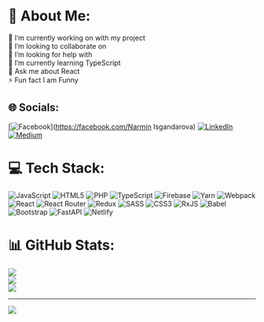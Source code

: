 # 💫 About Me:
🔭 I’m currently working on with my project<br>👯 I’m looking to collaborate on<br>🤝 I’m looking for help with<br>🌱 I’m currently learning TypeScript<br>💬 Ask me about React<br>⚡ Fun fact I am Funny


## 🌐 Socials:
[![Facebook](https://img.shields.io/badge/Facebook-%231877F2.svg?logo=Facebook&logoColor=white)](https://facebook.com/Narmin Isgandarova) [![LinkedIn](https://img.shields.io/badge/LinkedIn-%230077B5.svg?logo=linkedin&logoColor=white)](https://linkedin.com/in/nermin-isgenderova) [![Medium](https://img.shields.io/badge/Medium-12100E?logo=medium&logoColor=white)](https://medium.com/@nrminisgndrova) 

# 💻 Tech Stack:
![JavaScript](https://img.shields.io/badge/javascript-%23323330.svg?style=for-the-badge&logo=javascript&logoColor=%23F7DF1E) ![HTML5](https://img.shields.io/badge/html5-%23E34F26.svg?style=for-the-badge&logo=html5&logoColor=white) ![PHP](https://img.shields.io/badge/php-%23777BB4.svg?style=for-the-badge&logo=php&logoColor=white) ![TypeScript](https://img.shields.io/badge/typescript-%23007ACC.svg?style=for-the-badge&logo=typescript&logoColor=white) ![Firebase](https://img.shields.io/badge/firebase-%23039BE5.svg?style=for-the-badge&logo=firebase) ![Yarn](https://img.shields.io/badge/yarn-%232C8EBB.svg?style=for-the-badge&logo=yarn&logoColor=white) ![Webpack](https://img.shields.io/badge/webpack-%238DD6F9.svg?style=for-the-badge&logo=webpack&logoColor=black) ![React](https://img.shields.io/badge/react-%2320232a.svg?style=for-the-badge&logo=react&logoColor=%2361DAFB) ![React Router](https://img.shields.io/badge/React_Router-CA4245?style=for-the-badge&logo=react-router&logoColor=white) ![Redux](https://img.shields.io/badge/redux-%23593d88.svg?style=for-the-badge&logo=redux&logoColor=white) ![SASS](https://img.shields.io/badge/SASS-hotpink.svg?style=for-the-badge&logo=SASS&logoColor=white) ![CSS3](https://img.shields.io/badge/css3-%231572B6.svg?style=for-the-badge&logo=css3&logoColor=white) ![RxJS](https://img.shields.io/badge/rxjs-%23B7178C.svg?style=for-the-badge&logo=reactivex&logoColor=white) ![Babel](https://img.shields.io/badge/Babel-F9DC3e?style=for-the-badge&logo=babel&logoColor=black) ![Bootstrap](https://img.shields.io/badge/bootstrap-%23563D7C.svg?style=for-the-badge&logo=bootstrap&logoColor=white) ![FastAPI](https://img.shields.io/badge/FastAPI-005571?style=for-the-badge&logo=fastapi) ![Netlify](https://img.shields.io/badge/netlify-%23000000.svg?style=for-the-badge&logo=netlify&logoColor=#00C7B7)
# 📊 GitHub Stats:
![](https://github-readme-stats.vercel.app/api?username=narminisgandarova&theme=dark&hide_border=false&include_all_commits=true&count_private=true)<br/>
![](https://github-readme-streak-stats.herokuapp.com/?user=narminisgandarova&theme=dark&hide_border=false)<br/>
![](https://github-readme-stats.vercel.app/api/top-langs/?username=narminisgandarova&theme=dark&hide_border=false&include_all_commits=true&count_private=true&layout=compact)

---
[![](https://visitcount.itsvg.in/api?id=narminisgandarova&icon=0&color=0)](https://visitcount.itsvg.in)

<!-- Proudly created with GPRM ( https://gprm.itsvg.in ) -->
